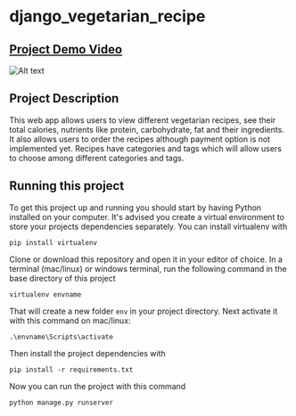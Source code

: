 # django_vegetarian_recipe

## <a href='https://youtu.be/6jMvJNuxIsg'>Project Demo Video</a> 
![Alt text](https://github.com/MotaharMahtab/django_vegetarian_recipe/blob/main/Functionalities.gif)

## Project Description
This web app allows users to view different vegetarian recipes, see their total calories, nutrients like protein, carbohydrate, fat and their ingredients. It also allows users to order the recipes although payment option is not implemented yet. Recipes have categories and tags which will allow users to choose among different categories and tags.

## Running this project

To get this project up and running you should start by having Python installed on your computer. It's advised you create a virtual environment to store your projects dependencies separately. You can install virtualenv with

```
pip install virtualenv
```

Clone or download this repository and open it in your editor of choice. In a terminal (mac/linux) or windows terminal, run the following command in the base directory of this project

```
virtualenv envname
```

That will create a new folder `env` in your project directory. Next activate it with this command on mac/linux:

```
.\envname\Scripts\activate
```

Then install the project dependencies with

```
pip install -r requirements.txt
```

Now you can run the project with this command

```
python manage.py runserver
```
